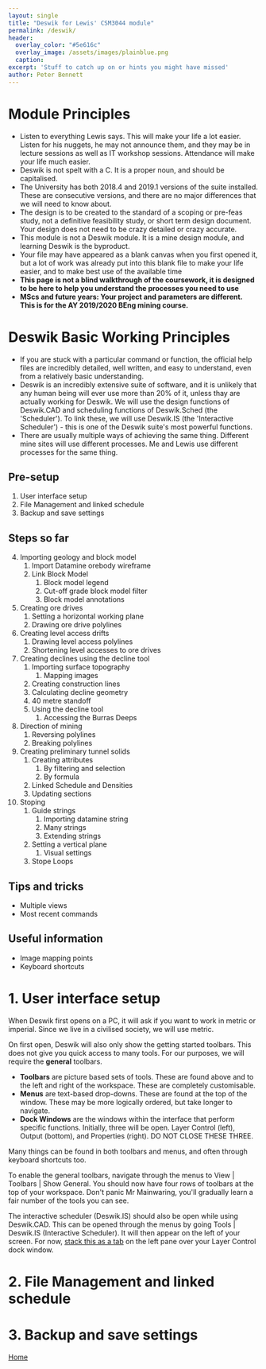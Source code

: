 ```yaml
---
layout: single
title: "Deswik for Lewis' CSM3044 module"
permalink: /deswik/
header:
  overlay_color: "#5e616c"
  overlay_image: /assets/images/plainblue.png
  caption:
excerpt: 'Stuff to catch up on or hints you might have missed'
author: Peter Bennett
---
```


# Module Principles

* Listen to everything Lewis says. This will make your life a lot easier. Listen for his nuggets, he may not announce them, and they may be in lecture sessions as well as IT workshop sessions. Attendance will make your life much easier.
* Deswik is not spelt with a C. It is a proper noun, and should be capitalised.
* The University has both 2018.4 and 2019.1 versions of the suite installed. These are consecutive versions, and there are no major differences that we will need to know about.
* The design is to be created to the standard of a scoping or pre-feas study, not a definitive feasibility study, or short term design document. Your design does not need to be crazy detailed or crazy accurate.
* This module is not a Deswik module. It is a mine design module, and learning Deswik is the byproduct.
* Your file may have appeared as a blank canvas when you first opened it, but a lot of work was already put into this blank file to make your life easier, and to make best use of the available time
* **This page is not a blind walkthrough of the coursework, it is designed to be here to help you understand the processes you need to use**
* **MScs and future years: Your project and parameters are different. This is for the AY 2019/2020 BEng mining course.**

# Deswik Basic Working Principles

* If you are stuck with a particular command or function, the official help files are incredibly detailed, well written, and easy to understand, even from a relatively basic understanding.
* Deswik is an incredibly extensive suite of software, and it is unlikely that any human being will ever use more than 20% of it, unless thay are actually working for Deswik. We will use the design functions of Deswik.CAD and scheduling functions of Deswik.Sched (the 'Scheduler'). To link these, we will use Deswik.IS (the 'Interactive Scheduler') - this is one of the Deswik suite's most powerful functions.
* There are usually multiple ways of achieving the same thing. Different mine sites will use different processes. Me and Lewis use different processes for the same thing.

## Pre-setup
1. User interface setup
2. File Management and linked schedule
3. Backup and save settings
## Steps so far
4. Importing geology and block model
    1. Import Datamine orebody wireframe
    2. Link Block Model
        1. Block model legend
        2. Cut-off grade block model filter
        3. Block model annotations
5. Creating ore drives
    1. Setting a horizontal working plane
    2. Drawing ore drive polylines
6. Creating level access drifts
    1. Drawing level access polylines
    2. Shortening level accesses to ore drives
7. Creating declines using the decline tool
    1. Importing surface topography
        1. Mapping images
    2. Creating construction lines
    3. Calculating decline geometry
    4. 40 metre standoff
    5. Using the decline tool
        1. Accessing the Burras Deeps
8. Direction of mining
    1. Reversing polylines
    2. Breaking polylines
9. Creating preliminary tunnel solids
    1. Creating attributes
        1. By filtering and selection
        2. By formula
    2. Linked Schedule and Densities
    3. Updating sections
10. Stoping
    1. Guide strings
        1. Importing datamine string
        2. Many strings
        3. Extending strings
    2. Setting a vertical plane
        1. Visual settings
    3. Stope Loops
## Tips and tricks
* Multiple views
* Most recent commands
## Useful information
* Image mapping points
* Keyboard shortcuts
    
# 1. User interface setup
When Deswik first opens on a PC, it will ask if you want to work in metric or imperial. Since we live in a civilised society, we will use metric.

On first open, Deswik will also only show the getting started toolbars. This does not give you quick access to many tools. For our purposes, we will require the **general** toolbars. 
* **Toolbars** are picture based sets of tools. These are found above and to the left and right of the workspace. These are completely customisable.
* **Menus** are text-based drop-downs. These are found at the top of the window. These may be more logically ordered, but take longer to navigate.
* **Dock Windows** are the windows within the interface that perform specific functions. Initially, three will be open. Layer Control (left), Output (bottom), and Properties (right). DO NOT CLOSE THESE THREE.

Many things can be found in both toolbars and menus, and often through keyboard shortcuts too. 

To enable the general toolbars, navigate through the menus to View | Toolbars | Show General. You should now have four rows of toolbars at the top of your workspace. Don't panic Mr Mainwaring, you'll gradually learn a fair number of the tools you can see.

The interactive scheduler (Deswik.IS) should also be open while using Deswik.CAD. This can be opened through the menus by going Tools | Deswik.IS (Interactive Scheduler). It will then appear on the left of your screen. For now, [stack this as a tab](https://help.deswik.com/HelpContent/Deswik.Suite2019.1/content/deswiksuite/managingdockwindows.htm#Dockawindowinanewposition) on the left pane over your Layer Control dock window.
# 2. File Management and linked schedule
# 3. Backup and save settings  


[Home](./../)
